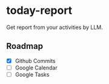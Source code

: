 # today-report

Get report from your activities by LLM.

## Roadmap

- [x] Github Commits
- [ ] Google Calendar
- [ ] Google Tasks
